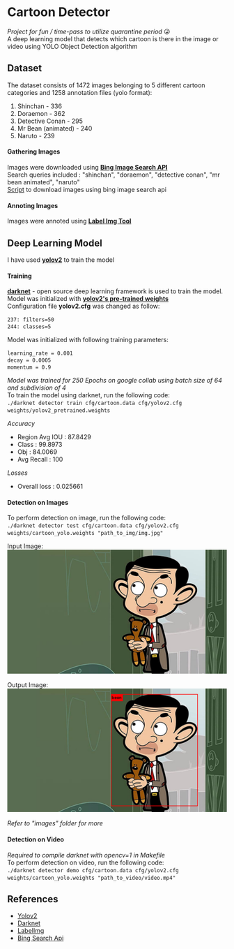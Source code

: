 # **Cartoon Detector**
*Project for fun / time-pass to utilize quarantine period* 😜  
A deep learning model that detects which cartoon is there in the image or video using YOLO Object Detection algorithm
## Dataset
The dataset consists of 1472 images belonging to 5 different cartoon categories and 1258 annotation files (yolo format):
1. Shinchan - 336
2. Doraemon - 362
3. Detective Conan - 295
4. Mr Bean (animated) - 240
5. Naruto - 239  
#### Gathering Images
Images were downloaded using [**Bing Image Search API**](https://azure.microsoft.com/en-in/services/cognitive-services/bing-image-search-api/)  
Search queries included : "shinchan", "doraemon", "detective conan", "mr bean animated", "naruto"  
[Script](https://github.com/jainamshah17/cartoon-detector/blob/master/scripts/bing_images.py) to download images using bing image search api  
  
#### Annoting Images
Images were annoted using [**Label Img Tool**](https://www.arunponnusamy.com/preparing-custom-dataset-for-training-yolo-object-detector.html)  
## Deep Learning Model
I have used [**yolov2**](https://arxiv.org/pdf/1612.08242.pdf) to train the model  
#### Training  
[**darknet**](https://github.com/AlexeyAB/darknet) - open source deep learning framework is used to train the model.  
Model was initialized with [**yolov2's pre-trained weights**](https://pjreddie.com/darknet/yolo/)  
Configuration file **yolov2.cfg** was changed as follow:
```
237: filters=50
244: classes=5
```  
Model was initialized with following training parameters:  
```
learning_rate = 0.001  
decay = 0.0005  
momentum = 0.9  
```
*Model was trained for 250 Epochs on google collab using batch size of 64 and subdivision of 4*    
To train the model using darknet, run the following code:  
  `./darknet detector train cfg/cartoon.data cfg/yolov2.cfg weights/yolov2_pretrained.weights `    

*Accuracy*  
  - Region Avg IOU : 87.8429  
  - Class : 99.8973  
  - Obj : 84.0069  
  - Avg Recall : 100  
    
*Losses*  
  - Overall loss : 0.025661  
 #### Detection on Images
 To perform detection on image, run the following code:  
  `./darknet detector test cfg/cartoon.data cfg/yolov2.cfg weights/cartoon_yolo.weights "path_to_img/img.jpg"`  
      
Input Image:  
![Input Image](https://github.com/jainamshah17/cartoon-detector/blob/master/images/inputs/bean_4.jpg)  
  
Output Image:  
![Output Image](https://github.com/jainamshah17/cartoon-detector/blob/master/images/outputs/bean_4.jpg)  
  
*Refer to "images" folder for more*
#### Detection on Video 
  *Required to compile darknet with opencv=1 in Makefile*  
  To perform detection on video, run the following code:  
  `./darknet detector demo cfg/cartoon.data cfg/yolov2.cfg weights/cartoon_yolo.weights "path_to_video/video.mp4"`  
  ## References  
  - [Yolov2](https://arxiv.org/pdf/1612.08242.pdf)  
  - [Darknet](https://github.com/AlexeyAB/darknet)  
  - [LabelImg](https://github.com/tzutalin/labelImg)  
  - [Bing Search Api](https://azure.microsoft.com/en-in/services/cognitive-services/bing-image-search-api/)  
